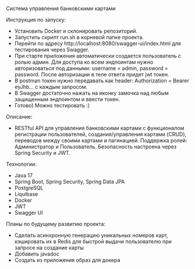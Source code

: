 Система управления банковскими картами

Инструкция по запуску:
- Установить Docker и склонировать репозиторий.
- Запустить скрипт run.sh в корневой папке проекта.
- Перейти по адресу http://localhost:8080/swagger-ui/index.html для тестирования через Swagger.
- При старте приложения автоматически создается пользователь с ролью админ. Для доступа ко всем эндпоинтам
нужно авторизоваться под данными: username = admin, password = password. После авторизации в теле ответа
придет jwt токен. 
- В postman токен нужно передавать как header: Authorization = Bearer eyJhb... с каждым запросом.
- В Swagger достаточно нажать на иконку замочка над любым защищенным эндпоинтом и ввести токен.
- Готово) Можно тестировать :)

Описание: 
- RESTful API для управления банковскими картами с функционалом регистрации пользователей, 
создания/управления картами (CRUD), переводов между своими картами и пагинацией. 
Поддержка ролей: Администратор и Пользователь. Безопасность настроена через Spring Security и JWT.

Технологии:
- Java 17
- Spring Boot, Spring Security, Spring Data JPA
- PostgreSQL
- Liquibase
- Docker
- JWT 
- Swagger UI

Планы по будущему развитию проекта:
- Сделать асинхронную генерацию уникальных номеров карт, кэшировать их в Redis для быстрой выдачи пользователю
при запросе на создание карты
- Добавить javadoc
- Создать из приложения образ для докера
